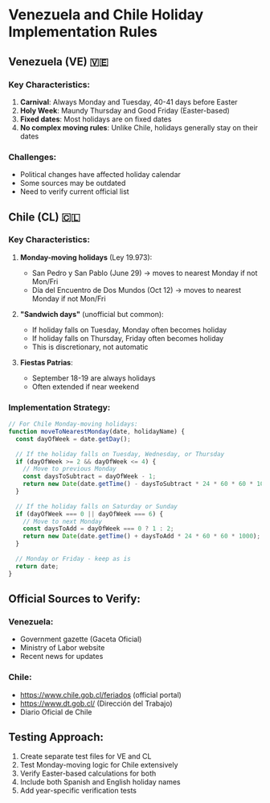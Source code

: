 # Venezuela and Chile Holiday Implementation Rules

## Venezuela (VE) 🇻🇪

### Key Characteristics:
1. **Carnival**: Always Monday and Tuesday, 40-41 days before Easter
2. **Holy Week**: Maundy Thursday and Good Friday (Easter-based)
3. **Fixed dates**: Most holidays are on fixed dates
4. **No complex moving rules**: Unlike Chile, holidays generally stay on their dates

### Challenges:
- Political changes have affected holiday calendar
- Some sources may be outdated
- Need to verify current official list

## Chile (CL) 🇨🇱

### Key Characteristics:
1. **Monday-moving holidays** (Ley 19.973):
   - San Pedro y San Pablo (June 29) → moves to nearest Monday if not Mon/Fri
   - Día del Encuentro de Dos Mundos (Oct 12) → moves to nearest Monday if not Mon/Fri

2. **"Sandwich days"** (unofficial but common):
   - If holiday falls on Tuesday, Monday often becomes holiday
   - If holiday falls on Thursday, Friday often becomes holiday
   - This is discretionary, not automatic

3. **Fiestas Patrias**:
   - September 18-19 are always holidays
   - Often extended if near weekend

### Implementation Strategy:

```javascript
// For Chile Monday-moving holidays:
function moveToNearestMonday(date, holidayName) {
  const dayOfWeek = date.getDay();
  
  // If the holiday falls on Tuesday, Wednesday, or Thursday
  if (dayOfWeek >= 2 && dayOfWeek <= 4) {
    // Move to previous Monday
    const daysToSubtract = dayOfWeek - 1;
    return new Date(date.getTime() - daysToSubtract * 24 * 60 * 60 * 1000);
  }
  
  // If the holiday falls on Saturday or Sunday
  if (dayOfWeek === 0 || dayOfWeek === 6) {
    // Move to next Monday
    const daysToAdd = dayOfWeek === 0 ? 1 : 2;
    return new Date(date.getTime() + daysToAdd * 24 * 60 * 60 * 1000);
  }
  
  // Monday or Friday - keep as is
  return date;
}
```

## Official Sources to Verify:

### Venezuela:
- Government gazette (Gaceta Oficial)
- Ministry of Labor website
- Recent news for updates

### Chile:
- https://www.chile.gob.cl/feriados (official portal)
- https://www.dt.gob.cl/ (Dirección del Trabajo)
- Diario Oficial de Chile

## Testing Approach:

1. Create separate test files for VE and CL
2. Test Monday-moving logic for Chile extensively
3. Verify Easter-based calculations for both
4. Include both Spanish and English holiday names
5. Add year-specific verification tests